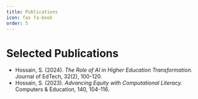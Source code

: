 ```yaml
---
title: Publications
icon: fas fa-book
order: 5
---
```


# Selected Publications

- Hossain, S. (2024). *The Role of AI in Higher Education Transformation.* Journal of EdTech, 32(2), 100-120.
- Hossain, S. (2023). *Advancing Equity with Computational Literacy.* Computers & Education, 140, 104-116.
